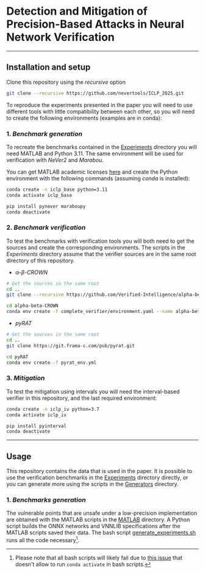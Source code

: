 # Detection and Mitigation of Precision-Based Attacks in Neural Network Verification

---
## Installation and setup

Clone this repository using the _recursive_ option
```bash
git clone --recursive https://github.com/nevertools/ICLP_2025.git
```

To reproduce the experiments presented in the paper you will need to use different tools with little compatibility
between each other, so you will need to create the following environments (examples are in conda):

### 1. _Benchmark generation_

To recreate the benchmarks contained in the [Experiments](Experiments) directory you will need MATLAB and Python 3.11.
The same environment will be used for verification with _*NeVer2*_ and _*Marabou*_.

You can get MATLAB academic licenses [here](https://www.mathworks.com/pricing-licensing.html?prodcode=ML&intendeduse=edu)
and create the Python environment with the following commands (assuming _conda_ is installed):

```bash
conda create -n iclp_base python=3.11
conda activate iclp_base

pip install pynever maraboupy
conda deactivate
```

### 2. _Benchmark verification_

To test the benchmarks with verification tools you will both need to get the sources and create the corresponding
environments. The scripts in the _Experiments_ directory assume that the verifier sources are in the same root directory
of this repository.

- _*$\alpha$-$\beta$-CROWN*_

```bash
# Get the sources in the same root
cd ..
git clone --recursive https://github.com/Verified-Intelligence/alpha-beta-CROWN.git

cd alpha-beta-CROWN
conda env create -f complete_verifier/environment.yaml --name alpha-beta-crown
```
- _*pyRAT*_

```bash
# Get the sources in the same root
cd ..
git clone https://git.frama-c.com/pub/pyrat.git

cd pyRAT
conda env create -f pyrat_env.yml
```

### 3. _Mitigation_

To test the mitigation using intervals you will need the interval-based verifier in this repository, and the last
required environment:
```bash
conda create -n iclp_iv python=3.7
conda activate iclp_iv

pip install pyinterval
conda deactivate
```

---
## Usage

This repository contains the data that is used in the paper. It is possible to use the verification
benchmarks in the [Experiments](Experiments) directory directly, or you can generate more using the scripts
in the [Generators](Generators) directory.

### 1. _Benchmarks generation_

The vulnerable points that are unsafe under a low-precision implementation are obtained with the MATLAB
scripts in the [MATLAB](Generators/MATLAB) directory. A Python script builds the ONNX networks and VNNLIB
specifications after the MATLAB scripts saved their data. The bash script [generate_experiments.sh](Generators/generate_experiments.sh)
runs all the code necessary[^1].

[^1]: Please note that all bash scripts will likely fail due to [this issue](https://github.com/conda/conda/issues/7980)
that doesn't allow to run `conda activate` in bash scripts.
